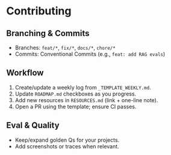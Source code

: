 # Contributing

## Branching & Commits

- Branches: `feat/*`, `fix/*`, `docs/*`, `chore/*`
- Commits: Conventional Commits (e.g., `feat: add RAG evals`)

## Workflow

1. Create/update a weekly log from `_TEMPLATE_WEEKLY.md`.
2. Update `ROADMAP.md` checkboxes as you progress.
3. Add new resources in `RESOURCES.md` (link + one-line note).
4. Open a PR using the template; ensure CI passes.

## Eval & Quality

- Keep/expand golden Qs for your projects.
- Add screenshots or traces when relevant.
